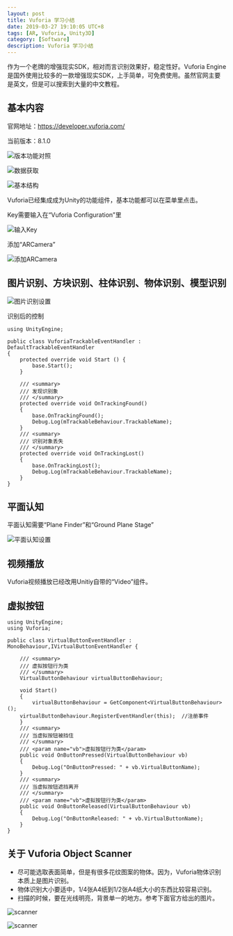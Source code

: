 ```yaml
---
layout: post
title: Vuforia 学习小结
date: 2019-03-27 19:10:05 UTC+8
tags: [AR, Vuforia, Unity3D]
category: [Software]
description: Vuforia 学习小结
---
```


作为一个老牌的增强现实SDK，相对而言识别效果好，稳定性好。Vuforia Engine是国外使用比较多的一款增强现实SDK，上手简单，可免费使用。虽然官网主要是英文，但是可以搜索到大量的中文教程。

<!-- more -->

## 基本内容

官网地址：https://developer.vuforia.com/

当前版本：8.1.0

![版本功能对照](/images/2019-3-27-vuforia-Version-Info.jpg)

![数据获取](/images/2019-3-27-Vuforia-database-source.jpg)

![基本结构](/images/2019-3-27-Vuforia-structure.jpg)

Vuforia已经集成成为Unity的功能组件，基本功能都可以在菜单里点击。

Key需要输入在“Vuforia Configuration”里

![输入Key](/images/2019-3-27-Vuforia-Set-Key.jpg)

添加“ARCamera”

![添加ARCamera](/images/2019-3-27-Vuforia-ARCamera.jpg)

## 图片识别、方块识别、柱体识别、物体识别、模型识别

![图片识别设置](/images/2019-3-27-Vuforia-Targets.jpg)

识别后的控制

    using UnityEngine;
    
    public class VuforiaTrackableEventHandler : DefaultTrackableEventHandler
    {
    	protected override void Start () {
    		base.Start();
    	}
    
    	/// <summary>
    	/// 发现识别象
    	/// </summary>
    	protected override void OnTrackingFound()
    	{
    		base.OnTrackingFound();
    		Debug.Log(mTrackableBehaviour.TrackableName);
    	}
    	/// <summary>
    	/// 识别对象丢失
    	/// </summary>
    	protected override void OnTrackingLost()
    	{
    		base.OnTrackingLost();
    		Debug.Log(mTrackableBehaviour.TrackableName);
    	}
    }

## 平面认知

平面认知需要“Plane Finder”和“Ground Plane Stage”

![平面认知设置](/images/2019-3-27-Vuforia-Ground-Plane.jpg)

## 视频播放

Vuforia视频播放已经改用Unitiy自带的“Video”组件。

## 虚拟按钮

    using UnityEngine;
    using Vuforia;
    
    public class VirtualButtonEventHandler : MonoBehaviour,IVirtualButtonEventHandler {
    
    	/// <summary>
    	/// 虚拟按钮行为类
    	/// </summary>
    	VirtualButtonBehaviour virtualButtonBehaviour;

    	void Start()
    	{
        	virtualButtonBehaviour = GetComponent<VirtualButtonBehaviour>();
       	virtualButtonBehaviour.RegisterEventHandler(this);  //注册事件
    	}
    	/// <summary>
    	/// 当虚拟按钮被挡住
    	/// </summary>
    	/// <param name="vb">虚拟按钮行为类</param>
    	public void OnButtonPressed(VirtualButtonBehaviour vb)
    	{
        	Debug.Log("OnButtonPressed: " + vb.VirtualButtonName);
    	}
    	/// <summary>
    	/// 当虚拟按钮遮挡离开
    	/// </summary>
    	/// <param name="vb">虚拟按钮行为类</param>
    	public void OnButtonReleased(VirtualButtonBehaviour vb)
    	{
        	Debug.Log("OnButtonReleased: " + vb.VirtualButtonName);
    	}
    }


## 关于 Vuforia Object Scanner

- 尽可能选取表面简单，但是有很多花纹图案的物体。因为，Vuforia物体识别本质上是图片识别。
- 物体识别大小要适中，1/4张A4纸到1/2张A4纸大小的东西比较容易识别。
- 扫描的时候，要在光线明亮，背景单一的地方。参考下面官方给出的图片。

![scanner](https://vuforialibrarycontent.vuforia.com/Images/Fall2014/VOS/car.jpg)

![scanner](https://vuforialibrarycontent.vuforia.com/Images/Fall2014/VOS/lighttent.jpg)
